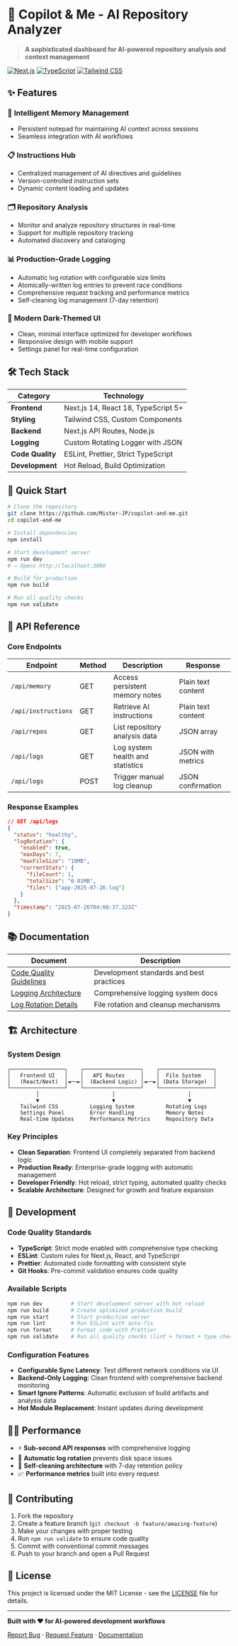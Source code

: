 # 🤖 Copilot & Me - AI Repository Analyzer

> **A sophisticated dashboard for AI-powered repository analysis and context management**

[![Next.js](https://img.shields.io/badge/Next.js-14.2.30-black?style=for-the-badge&logo=next.js)](https://nextjs.org/)
[![TypeScript](https://img.shields.io/badge/TypeScript-5.0+-blue?style=for-the-badge&logo=typescript)](https://www.typescriptlang.org/)
[![Tailwind CSS](https://img.shields.io/badge/Tailwind_CSS-3.0+-06B6D4?style=for-the-badge&logo=tailwindcss)](https://tailwindcss.com/)

## ✨ Features

### 🧠 **Intelligent Memory Management**

- Persistent notepad for maintaining AI context across sessions
- Seamless integration with AI workflows

### 📋 **Instructions Hub**

- Centralized management of AI directives and guidelines
- Version-controlled instruction sets
- Dynamic content loading and updates

### 🗂️ **Repository Analysis**

- Monitor and analyze repository structures in real-time
- Support for multiple repository tracking
- Automated discovery and cataloging

### 📊 **Production-Grade Logging**

- Automatic log rotation with configurable size limits
- Atomically-written log entries to prevent race conditions
- Comprehensive request tracking and performance metrics
- Self-cleaning log management (7-day retention)

### 🎨 **Modern Dark-Themed UI**

- Clean, minimal interface optimized for developer workflows
- Responsive design with mobile support
- Settings panel for real-time configuration

## 🛠️ Tech Stack

| Category         | Technology                          |
| ---------------- | ----------------------------------- |
| **Frontend**     | Next.js 14, React 18, TypeScript 5+ |
| **Styling**      | Tailwind CSS, Custom Components     |
| **Backend**      | Next.js API Routes, Node.js         |
| **Logging**      | Custom Rotating Logger with JSON    |
| **Code Quality** | ESLint, Prettier, Strict TypeScript |
| **Development**  | Hot Reload, Build Optimization      |

## 🚀 Quick Start

```bash
# Clone the repository
git clone https://github.com/Mister-JP/copilot-and-me.git
cd copilot-and-me

# Install dependencies
npm install

# Start development server
npm run dev
# → Opens http://localhost:3000

# Build for production
npm run build

# Run all quality checks
npm run validate
```

## 📡 API Reference

### Core Endpoints

| Endpoint            | Method | Description                      | Response           |
| ------------------- | ------ | -------------------------------- | ------------------ |
| `/api/memory`       | GET    | Access persistent memory notes   | Plain text content |
| `/api/instructions` | GET    | Retrieve AI instructions         | Plain text content |
| `/api/repos`        | GET    | List repository analysis data    | JSON array         |
| `/api/logs`         | GET    | Log system health and statistics | JSON with metrics  |
| `/api/logs`         | POST   | Trigger manual log cleanup       | JSON confirmation  |

### Response Examples

```json
// GET /api/logs
{
  "status": "healthy",
  "logRotation": {
    "enabled": true,
    "maxDays": 7,
    "maxFileSize": "10MB",
    "currentStats": {
      "fileCount": 1,
      "totalSize": "0.01MB",
      "files": ["app-2025-07-26.log"]
    }
  },
  "timestamp": "2025-07-26T04:08:37.323Z"
}
```

## 📚 Documentation

| Document                                   | Description                              |
| ------------------------------------------ | ---------------------------------------- |
| [Code Quality Guidelines](CODE_QUALITY.md) | Development standards and best practices |
| [Logging Architecture](LOGGING.md)         | Comprehensive logging system docs        |
| [Log Rotation Details](LOG_ROTATION.md)    | File rotation and cleanup mechanisms     |

## 🏗️ Architecture

### System Design

```text
┌─────────────────┐    ┌──────────────────┐    ┌─────────────────┐
│   Frontend UI   │    │   API Routes     │    │  File System    │
│   (React/Next)  │◄──►│  (Backend Logic) │◄──►│ (Data Storage)  │
└─────────────────┘    └──────────────────┘    └─────────────────┘
         │                       │                       │
         ▼                       ▼                       ▼
    Tailwind CSS          Logging System          Rotating Logs
    Settings Panel        Error Handling          Memory Notes
    Real-time Updates     Performance Metrics     Repository Data
```

### Key Principles

- **Clean Separation**: Frontend UI completely separated from backend logic
- **Production Ready**: Enterprise-grade logging with automatic management
- **Developer Friendly**: Hot reload, strict typing, automated quality checks
- **Scalable Architecture**: Designed for growth and feature expansion

## 🔧 Development

### Code Quality Standards

- **TypeScript**: Strict mode enabled with comprehensive type checking
- **ESLint**: Custom rules for Next.js, React, and TypeScript
- **Prettier**: Automated code formatting with consistent style
- **Git Hooks**: Pre-commit validation ensures code quality

### Available Scripts

```bash
npm run dev         # Start development server with hot reload
npm run build       # Create optimized production build
npm run start       # Start production server
npm run lint        # Run ESLint with auto-fix
npm run format      # Format code with Prettier
npm run validate    # Run all quality checks (lint + format + type check)
```

### Configuration Features

- **Configurable Sync Latency**: Test different network conditions via UI
- **Backend-Only Logging**: Clean frontend with comprehensive backend monitoring
- **Smart Ignore Patterns**: Automatic exclusion of build artifacts and analysis data
- **Hot Module Replacement**: Instant updates during development

## 🏃‍♂️ Performance

- ⚡ **Sub-second API responses** with comprehensive logging
- 🔄 **Automatic log rotation** prevents disk space issues
- 🧹 **Self-cleaning architecture** with 7-day retention policy
- 📈 **Performance metrics** built into every request

## 🤝 Contributing

1. Fork the repository
2. Create a feature branch (`git checkout -b feature/amazing-feature`)
3. Make your changes with proper testing
4. Run `npm run validate` to ensure code quality
5. Commit with conventional commit messages
6. Push to your branch and open a Pull Request

## 📄 License

This project is licensed under the MIT License - see the [LICENSE](LICENSE) file for details.

---

**Built with ❤️ for AI-powered development workflows**

[Report Bug](../../issues) · [Request Feature](../../issues) · [Documentation](../../wiki)

